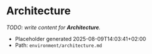 # Architecture

_TODO: write content for **Architecture**._

- Placeholder generated 2025-08-09T14:03:41+02:00
- Path: `environment/architecture.md`
